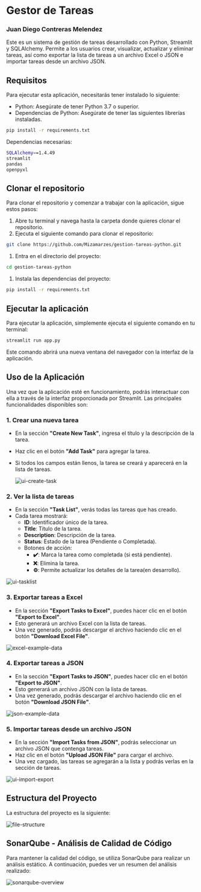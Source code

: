 # Gestor de Tareas

### Juan Diego Contreras Melendez

Este es un sistema de gestión de tareas desarrollado con Python, Streamlit y SQLAlchemy. Permite a los usuarios crear, visualizar, actualizar y eliminar tareas, así como exportar la lista de tareas a un archivo Excel o JSON e importar tareas desde un archivo JSON.

## Requisitos

Para ejecutar esta aplicación, necesitarás tener instalado lo siguiente:

- Python: Asegúrate de tener Python 3.7 o superior.
- Dependencias de Python: Asegúrate de tener las siguientes librerías instaladas.

```bash
pip install -r requirements.txt
```

Dependencias necesarias:

```bash
SQLAlchemy==1.4.49
streamlit
pandas
openpyxl
```

## Clonar el repositorio

Para clonar el repositorio y comenzar a trabajar con la aplicación, sigue estos pasos:

1. Abre tu terminal y navega hasta la carpeta donde quieres clonar el repositorio.
2. Ejecuta el siguiente comando para clonar el repositorio:

```bash
git clone https://github.com/Mizamarzes/gestion-tareas-python.git
```

1. Entra en el directorio del proyecto:

```bash
cd gestion-tareas-python
```

1. Instala las dependencias del proyecto:

```bash
pip install -r requirements.txt
```

## Ejecutar la aplicación

Para ejecutar la aplicación, simplemente ejecuta el siguiente comando en tu terminal:

```bash
streamlit run app.py
```

Este comando abrirá una nueva ventana del navegador con la interfaz de la aplicación.

## Uso de la Aplicación

Una vez que la aplicación esté en funcionamiento, podrás interactuar con ella a través de la interfaz proporcionada por Streamlit. Las principales funcionalidades disponibles son:

### 1. **Crear una nueva tarea**

- En la sección **"Create New Task"**, ingresa el título y la descripción de la tarea.

- Haz clic en el botón **"Add Task"** para agregar la tarea.

- Si todos los campos están llenos, la tarea se creará y aparecerá en la lista de tareas.

  

  ![ui-create-task](https://github.com/Mizamarzes/gestion-tareas-python/blob/master/img/ui-create-task.PNG)

### 2. **Ver la lista de tareas**

- En la sección **"Task List"**, verás todas las tareas que has creado.
- Cada tarea mostrará:
  - **ID**: Identificador único de la tarea.
  - **Title**: Título de la tarea.
  - **Description**: Descripción de la tarea.
  - **Status**: Estado de la tarea (Pendiente o Completada).
  - Botones de acción:
    - **✔️**: Marca la tarea como completada (si está pendiente).
    - **❌**: Elimina la tarea.
    - **⚙**: Permite actualizar los detalles de la tarea(en desarrollo).

![ui-tasklist](https://github.com/Mizamarzes/gestion-tareas-python/blob/master/img/ui-tasklist.PNG)

### 3. **Exportar tareas a Excel**

- En la sección **"Export Tasks to Excel"**, puedes hacer clic en el botón **"Export to Excel"**.
- Esto generará un archivo Excel con la lista de tareas.
- Una vez generado, podrás descargar el archivo haciendo clic en el botón **"Download Excel File"**.

![excel-example-data](https://github.com/Mizamarzes/gestion-tareas-python/blob/master/img/excel-example-data.PNG)

### 4. **Exportar tareas a JSON**

- En la sección **"Export Tasks to JSON"**, puedes hacer clic en el botón **"Export to JSON"**.
- Esto generará un archivo JSON con la lista de tareas.
- Una vez generado, podrás descargar el archivo haciendo clic en el botón **"Download JSON File"**.

![json-example-data](https://github.com/Mizamarzes/gestion-tareas-python/blob/master/img/json-example-data.PNG)

### 5. **Importar tareas desde un archivo JSON**

- En la sección **"Import Tasks from JSON"**, podrás seleccionar un archivo JSON que contenga tareas.
- Haz clic en el botón **"Upload JSON File"** para cargar el archivo.
- Una vez cargado, las tareas se agregarán a la lista y podrás verlas en la sección de tareas.

![ui-import-export](https://github.com/Mizamarzes/gestion-tareas-python/blob/master/img/ui-import-export.PNG)

## Estructura del Proyecto

La estructura del proyecto es la siguiente:

![file-structure](https://github.com/Mizamarzes/gestion-tareas-python/blob/master/img/file-structure.PNG)

## SonarQube - Análisis de Calidad de Código

Para mantener la calidad del código, se utiliza SonarQube para realizar un análisis estático. A continuación, puedes ver un resumen del análisis realizado:

![sonarqube-overview](https://github.com/Mizamarzes/gestion-tareas-python/blob/master/img/sonarqube-overview.PNG)